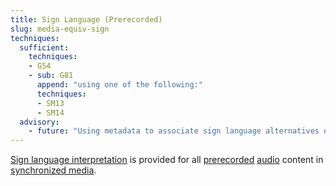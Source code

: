 ```yaml
---
title: Sign Language (Prerecorded)
slug: media-equiv-sign
techniques:
  sufficient:
    techniques:
    - G54
    - sub: G81
      append: "using one of the following:"
      techniques:
      - SM13
      - SM14
  advisory:
    - future: "Using metadata to associate sign language alternatives of a video to enable choice of sign language [Example: Providing, in metadata, URI(s) that point to several English sign language translations (ASL, SASL, BSL, Auslan, ISL, NZSL) of a Web page.]"
---
```


<a href="http://www.w3.org/TR/2008/REC-WCAG20-20081211/#sign-languageinterpdef" class="termref">Sign language interpretation</a> is provided for all <a href="http://www.w3.org/TR/2008/REC-WCAG20-20081211/#prerecordeddef" class="termref">prerecorded</a> <a href="http://www.w3.org/TR/2008/REC-WCAG20-20081211/#audiodef" class="termref">audio</a> content in <a href="http://www.w3.org/TR/2008/REC-WCAG20-20081211/#synchronizedmediadef" class="termref">synchronized media</a>.